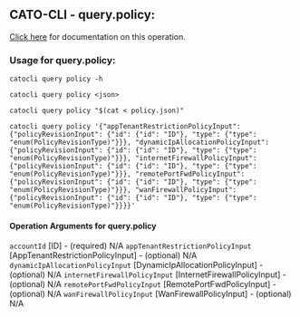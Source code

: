 
## CATO-CLI - query.policy:
[Click here](https://api.catonetworks.com/documentation/#query-policy) for documentation on this operation.

### Usage for query.policy:

`catocli query policy -h`

`catocli query policy <json>`

`catocli query policy "$(cat < policy.json)"`

`catocli query policy '{"appTenantRestrictionPolicyInput": {"policyRevisionInput": {"id": {"id": "ID"}, "type": {"type": "enum(PolicyRevisionType)"}}}, "dynamicIpAllocationPolicyInput": {"policyRevisionInput": {"id": {"id": "ID"}, "type": {"type": "enum(PolicyRevisionType)"}}}, "internetFirewallPolicyInput": {"policyRevisionInput": {"id": {"id": "ID"}, "type": {"type": "enum(PolicyRevisionType)"}}}, "remotePortFwdPolicyInput": {"policyRevisionInput": {"id": {"id": "ID"}, "type": {"type": "enum(PolicyRevisionType)"}}}, "wanFirewallPolicyInput": {"policyRevisionInput": {"id": {"id": "ID"}, "type": {"type": "enum(PolicyRevisionType)"}}}}'`

#### Operation Arguments for query.policy ####
`accountId` [ID] - (required) N/A 
`appTenantRestrictionPolicyInput` [AppTenantRestrictionPolicyInput] - (optional) N/A 
`dynamicIpAllocationPolicyInput` [DynamicIpAllocationPolicyInput] - (optional) N/A 
`internetFirewallPolicyInput` [InternetFirewallPolicyInput] - (optional) N/A 
`remotePortFwdPolicyInput` [RemotePortFwdPolicyInput] - (optional) N/A 
`wanFirewallPolicyInput` [WanFirewallPolicyInput] - (optional) N/A 
